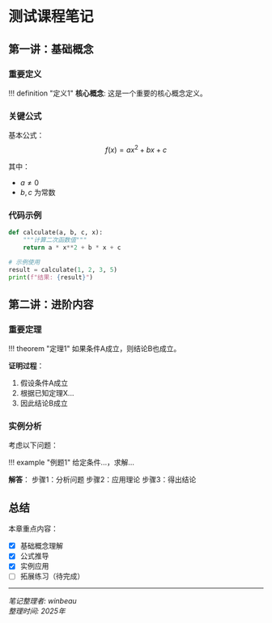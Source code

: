 # 测试课程笔记

## 第一讲：基础概念

### 重要定义

!!! definition "定义1"
    **核心概念**: 这是一个重要的核心概念定义。

### 关键公式

基本公式：
$$f(x) = ax^2 + bx + c$$

其中：
- $a \neq 0$
- $b, c$ 为常数

### 代码示例

```python
def calculate(a, b, c, x):
    """计算二次函数值"""
    return a * x**2 + b * x + c

# 示例使用
result = calculate(1, 2, 3, 5)
print(f"结果: {result}")
```

## 第二讲：进阶内容

### 重要定理

!!! theorem "定理1"
    如果条件A成立，则结论B也成立。

**证明过程**：
1. 假设条件A成立
2. 根据已知定理X...
3. 因此结论B成立

### 实例分析

考虑以下问题：

!!! example "例题1"
    给定条件...，求解...

**解答**：
步骤1：分析问题
步骤2：应用理论
步骤3：得出结论

## 总结

本章重点内容：
- [x] 基础概念理解
- [x] 公式推导
- [x] 实例应用
- [ ] 拓展练习（待完成）

---

*笔记整理者: winbeau*  
*整理时间: 2025年*
